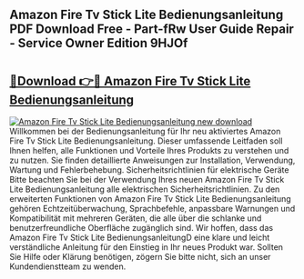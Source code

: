 ## Amazon Fire Tv Stick Lite Bedienungsanleitung PDF Download Free - Part-fRw User Guide Repair - Service Owner Edition 9HJOf

# <h2><a href="http://df5u0o.blite.top/?on=Amazon+Fire+Tv+Stick+Lite+Bedienungsanleitung">🔗Download 👉🔴 Amazon Fire Tv Stick Lite Bedienungsanleitung</a></h2>

[![Amazon Fire Tv Stick Lite Bedienungsanleitung new download](https://i.imgur.com/lujVjoI.png)](http://df5u0o.blite.top/?on=Amazon+Fire+Tv+Stick+Lite+Bedienungsanleitung)
Willkommen bei der Bedienungsanleitung für Ihr neu aktiviertes Amazon Fire Tv Stick Lite Bedienungsanleitung. Dieser umfassende Leitfaden soll Ihnen helfen, alle Funktionen und Vorteile Ihres Produkts zu verstehen und zu nutzen. Sie finden detaillierte Anweisungen zur Installation, Verwendung, Wartung und Fehlerbehebung. Sicherheitsrichtlinien für elektrische Geräte Bitte beachten Sie bei der Verwendung Ihres neuen Amazon Fire Tv Stick Lite Bedienungsanleitung alle elektrischen Sicherheitsrichtlinien. Zu den erweiterten Funktionen von Amazon Fire Tv Stick Lite Bedienungsanleitung gehören Echtzeitüberwachung, Sprachbefehle, anpassbare Warnungen und Kompatibilität mit mehreren Geräten, die alle über die schlanke und benutzerfreundliche Oberfläche zugänglich sind. Wir hoffen, dass das Amazon Fire Tv Stick Lite BedienungsanleitungD eine klare und leicht verständliche Anleitung für den Einstieg in Ihr neues Produkt war. Sollten Sie Hilfe oder Klärung benötigen, zögern Sie bitte nicht, sich an unser Kundendienstteam zu wenden.
